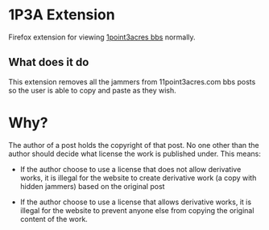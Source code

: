# 1P3A Extension

Firefox extension for viewing [1point3acres bbs](http://www.1point3acres.com/bbs/) normally.

## What does it do

This extension removes all the jammers from 11point3acres.com bbs posts so the user is able to copy and paste as they wish.

# Why?

The author of a post holds the copyright of that post. No one other than the author should decide what license the work is published under. This means:

* If the author choose to use a license that does not allow derivative works, it is illegal for the website to create derivative work (a copy with hidden jammers) based on the original post

* If the author choose to use a license that allows derivative works, it is illegal for the website to prevent anyone else from copying the original content of the work.
